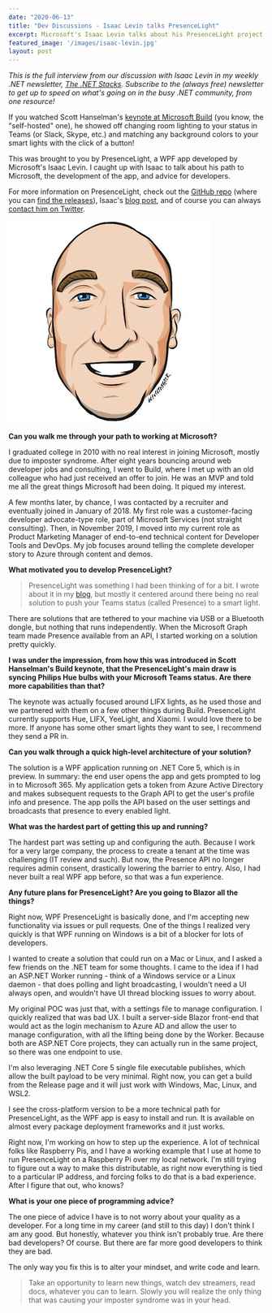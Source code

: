 ```yaml
---
date: "2020-06-13"
title: "Dev Discussions - Isaac Levin talks PresenceLight"
excerpt: Microsoft's Isaac Levin talks about his PresenceLight project.
featured_image: '/images/isaac-levin.jpg'
layout: post
---
```


*This is the full interview from our discussion with Isaac Levin in my weekly .NET newsletter, [The .NET Stacks](https://dotnetstacks.com/register). Subscribe to the (always free) newsletter to get up to speed on what's going on in the busy .NET community, from one resource!*

If you watched Scott Hanselman's [keynote at Microsoft Build](https://mybuild.microsoft.com/sessions/871ef73f-f04a-405b-a0fa-01d7433067d1?WT.mc_id=-blog-scottha) (you know, the "self-hosted" one), he showed off changing room lighting to your status in Teams (or Slack, Skype, etc.) and matching any background colors to your smart lights with the click of a button!

This was brought to you by PresenceLight, a WPF app developed by Microsoft's Isaac Levin. I caught up with Isaac to talk about his path to Microsoft, the development of the app, and advice for developers.

For more information on PresenceLight, check out the [GitHub repo](https://github.com/isaacrlevin/PresenceLight) (where you can [find the releases](https://github.com/isaacrlevin/PresenceLight/releases)), Isaac's [blog post](https://www.isaaclevin.com/post/presence-light/), and of course you can always [contact him on Twitter](https://twitter.com/isaacrlevin).

![Isaac Levin](/images/isaac-levin.jpg)

**Can you walk me through your path to working at Microsoft?**

I graduated college in 2010 with no real interest in joining Microsoft, mostly due to imposter syndrome. After eight years bouncing around web developer jobs and consulting, I went to Build, where I met up with an old colleague who had just received an offer to join. He was an MVP and told me all the great things Microsoft had been doing. It piqued my interest.

A few months later, by chance, I was contacted by a recruiter and eventually joined in January of 2018. My first role was a customer-facing developer advocate-type role, part of Microsoft Services (not straight consulting). Then, in November 2019, I moved into my current role as Product Marketing Manager of end-to-end technical content for Developer Tools and DevOps. My job focuses around telling the complete developer story to Azure through content and demos.

**What motivated you to develop PresenceLight?**

> PresenceLight was something I had been thinking of for a bit. I wrote about it in my [blog](https://www.isaaclevin.com/post/presence-light), but mostly it centered around there being no real solution to push your Teams status (called Presence) to a smart light.

There are solutions that are tethered to your machine via USB or a Bluetooth dongle, but nothing that runs independently. When the Microsoft Graph team made Presence available from an API, I started working on a solution pretty quickly.  

**I was under the impression, from how this was introduced in Scott Hanselman's Build keynote, that the PresenceLight's main draw is syncing Philips Hue bulbs with your Microsoft Teams status. Are there more capabilities than that?**

The keynote was actually focused around LIFX lights, as he used those and we partnered with them on a few other things during Build. PresenceLight currently supports Hue, LIFX, YeeLight, and Xiaomi. I would love there to be more. If anyone has some other smart lights they want to see, I recommend they send a PR in.

**Can you walk through a quick high-level architecture of your solution?**

The solution is a WPF application running on .NET Core 5, which is in preview. In summary: the end user opens the app and gets prompted to log in to Microsoft 365. My application gets a token from Azure Active Directory and makes subsequent requests to the Graph API to get the user's profile info and presence. The app polls the API based on the user settings and broadcasts that presence to every enabled light.

**What was the hardest part of getting this up and running?**

The hardest part was setting up and configuring the auth. Because I work for a very large company, the process to create a tenant at the time was challenging (IT review and such). But now, the Presence API no longer requires admin consent, drastically lowering the barrier to entry. Also, I had never built a real WPF app before, so that was a fun experience.

**Any future plans for PresenceLight? Are you going to Blazor all the things?**

Right now, WPF PresenceLight is basically done, and I'm accepting new functionality via issues or pull requests. One of the things I realized very quickly is that WPF running on Windows is a bit of a blocker for lots of developers.

I wanted to create a solution that could run on a Mac or Linux, and I asked a few friends on the .NET team for some thoughts. I came to the idea if I had an ASP.NET Worker running - think of a Windows service or a Linux daemon - that does polling and light broadcasting, I wouldn't need a UI always open, and wouldn't have UI thread blocking issues to worry about.

My original POC was just that, with a settings file to manage configuration. I quickly realized that was bad UX. I built a server-side Blazor front-end that would act as the login mechanism to Azure AD and allow the user to manage configuration, with all the lifting being done by the Worker. Because both are ASP.NET Core projects, they can actually run in the same project, so there was one endpoint to use.

I'm also leveraging .NET Core 5 single file executable publishes, which allow the built payload to be very minimal. Right now, you can get a build from the Release page and it will just work with Windows, Mac, Linux, and WSL2.

I see the cross-platform version to be a more technical path for PresenceLight, as the WPF app is easy to install and run. It is available on almost every package deployment frameworks and it just works.

Right now, I'm working on how to step up the experience. A lot of technical folks like Raspberry Pis, and I have a working example that I use at home to run PresenceLight on a Raspberry Pi over my local network. I'm still trying to figure out a way to make this distributable, as right now everything is tied to a particular IP address, and forcing folks to do that is a bad experience. After I figure that out, who knows?

**What is your one piece of programming advice?**

The one piece of advice I have is to not worry about your quality as a developer. For a long time in my career (and still to this day) I don't think I am any good. But honestly, whatever you think isn't probably true. Are there bad developers? Of course. But there are far more good developers to think they are bad.

The only way you fix this is to alter your mindset, and write code and learn.

> Take an opportunity to learn new things, watch dev streamers, read docs, whatever you can to learn. Slowly you will realize the only thing that was causing your imposter syndrome was in your head.

